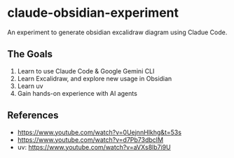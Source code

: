 # claude-obsidian-experiment

An experiment to generate obsidian excalidraw diagram using Cladue Code.

## The Goals

1. Learn to use Claude Code & Google Gemini CLI
2. Learn Excalidraw, and explore new usage in Obsidian
3. Learn uv
4. Gain hands-on experience with AI agents

## References

- https://www.youtube.com/watch?v=0UejnnHIkhg&t=53s
- https://www.youtube.com/watch?v=d7Pb73dbcIM
- uv: https://www.youtube.com/watch?v=aVXs8lb7i9U
